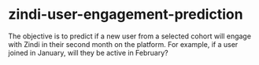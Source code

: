 # zindi-user-engagement-prediction
The objective is to predict if a new user from a selected cohort will engage with Zindi in their second month on the platform. For example, if a user joined in January, will they be active in February?
